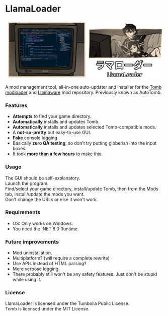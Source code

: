 # LlamaLoader

![preview](/img/preview.png)

A mod management tool, all-in-one auto-updater and installer for the [Tomb modloader](https://codeberg.org/basil/tomb) and [Llamaware](https://llamawa.re/) mod repository. Previously known as AutoTomb.

### Features

- **Attempts** to find your game directory.
- **Automatically** installs and updates Tomb.
- **Automatically** installs and updates selected Tomb-compatible mods.
- A **not-so-pretty** but easy-to-use GUI.
- **Fake** console logging.
- Basically **zero QA testing**, so don't try putting gibberish into the input boxes.
- It took **more than a few hours** to make this.

### Usage

The GUI should be self-explanatory.  
Launch the program.  
Find/select your game directory, install/update Tomb, then from the Mods tab, install/update the mods you want.  
Don't change the URLs or else it won't work.

### Requirements

- OS: Only works on Windows.
- You need the .NET 8.0 Runtime.

### Future improvements

- Mod uninstallation.
- Multiplatform? (will require a complete rewrite)
- Use APIs instead of HTML parsing?
- More verbose logging.
- There probably still won't be any safety features. Just don't be stupid while using it.

### License

LlamaLoader is licensed under the Tumbolia Public License.  
Tomb is licensed under the MIT License.